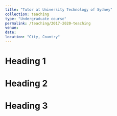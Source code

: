 ```yaml
---
title: "Tutor at University Technology of Sydney"
collection: teaching
type: "Undergraduate course"
permalink: /teaching/2017-2020-teaching
venue:
date: 
location: "City, Country"
---
```



Heading 1
======

Heading 2
======

Heading 3
======
